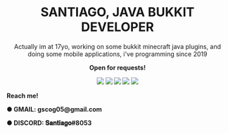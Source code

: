 <h1 align="center">SANTIAGO, JAVA BUKKIT DEVELOPER</h1>

<p align="center">Actually im at 17yo, working on some bukkit minecraft java plugins, and doing some mobile applications, i've programming since 2019</p>
<p align="center">
<b h2 align="center"> Open for requests!
<p align="center">
<img src="https://img.shields.io/badge/Java-ED8B00?style=for-the-badge&logo=java&logoColor=white"/>
<img src="https://img.shields.io/badge/MySQL-00000F?style=for-the-badge&logo=mysql&logoColor=white"/>
<img src="https://img.shields.io/badge/sqlite-%2307405e.svg?style=for-the-badge&logo=sqlite&logoColor=white"/>
<img src="https://img.shields.io/badge/MongoDB-%234ea94b.svg?style=for-the-badge&logo=mongodb&logoColor=white"/>
<img src="https://img.shields.io/badge/MariaDB-003545?style=for-the-badge&logo=mariadb&logoColor=white"/>
<p>
<b h2 align="center">
 Reach me! 
  <p>
    <b h2 align="center">
● GMAIL: gscog05@gmail.com
      <b h2 align="center">
    <p>
● DISCORD: 𝐒𝐚𝐧𝐭𝐢𝐚𝐠𝐨#8053
